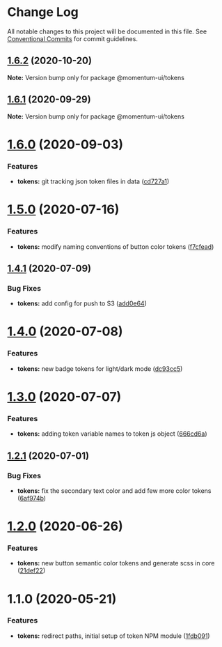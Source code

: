 # Change Log

All notable changes to this project will be documented in this file.
See [Conventional Commits](https://conventionalcommits.org) for commit guidelines.

## [1.6.2](https://github.com/momentum-design/momentum-ui/compare/@momentum-ui/tokens@1.6.1...@momentum-ui/tokens@1.6.2) (2020-10-20)

**Note:** Version bump only for package @momentum-ui/tokens





## [1.6.1](https://github.com/momentum-design/momentum-ui/compare/@momentum-ui/tokens@1.6.0...@momentum-ui/tokens@1.6.1) (2020-09-29)

**Note:** Version bump only for package @momentum-ui/tokens





# [1.6.0](https://github.com/momentum-design/momentum-ui/compare/@momentum-ui/tokens@1.5.0...@momentum-ui/tokens@1.6.0) (2020-09-03)


### Features

* **tokens:** git tracking json token files in data ([cd727a1](https://github.com/momentum-design/momentum-ui/commit/cd727a112417da5ce2678a5a0deaf9d7da66fa73))





# [1.5.0](https://github.com/momentum-design/momentum-ui/compare/@momentum-ui/tokens@1.4.1...@momentum-ui/tokens@1.5.0) (2020-07-16)


### Features

* **tokens:** modify naming conventions of button color tokens ([f7cfead](https://github.com/momentum-design/momentum-ui/commit/f7cfead12503b86639d3d2186b18686b21791400))





## [1.4.1](https://github.com/momentum-design/momentum-ui/compare/@momentum-ui/tokens@1.4.0...@momentum-ui/tokens@1.4.1) (2020-07-09)


### Bug Fixes

* **tokens:** add config for push to S3 ([add0e64](https://github.com/momentum-design/momentum-ui/commit/add0e6444ed55ba034dabcd3852f5e12f73c5635))





# [1.4.0](https://github.com/momentum-design/momentum-ui/compare/@momentum-ui/tokens@1.3.0...@momentum-ui/tokens@1.4.0) (2020-07-08)


### Features

* **tokens:** new badge tokens for light/dark mode ([dc93cc5](https://github.com/momentum-design/momentum-ui/commit/dc93cc58855fc8c4d191ccc68b0c1b161c5da729))





# [1.3.0](https://github.com/momentum-design/momentum-ui/compare/@momentum-ui/tokens@1.2.1...@momentum-ui/tokens@1.3.0) (2020-07-07)


### Features

* **tokens:** adding token variable names to token js object ([666cd6a](https://github.com/momentum-design/momentum-ui/commit/666cd6acdd475e2259df3cc35c1414395d3cb514))





## [1.2.1](https://github.com/momentum-design/momentum-ui/compare/@momentum-ui/tokens@1.2.0...@momentum-ui/tokens@1.2.1) (2020-07-01)


### Bug Fixes

* **tokens:** fix the secondary text color and add few more color tokens ([6af974b](https://github.com/momentum-design/momentum-ui/commit/6af974b384704ee453451f9de74c375743dfae2b))





# [1.2.0](https://github.com/momentum-design/momentum-ui/compare/@momentum-ui/tokens@1.1.0...@momentum-ui/tokens@1.2.0) (2020-06-26)


### Features

* **tokens:** new button semantic color tokens and generate scss in core ([21def22](https://github.com/momentum-design/momentum-ui/commit/21def2240e08c050714494b1829af0ee863198ec))





# 1.1.0 (2020-05-21)


### Features

* **tokens:** redirect paths, initial setup of token NPM module ([1fdb091](https://github.com/momentum-design/momentum-ui/commit/1fdb09137b6b986d4ebc4077596ac13d7a7fd9cc))
